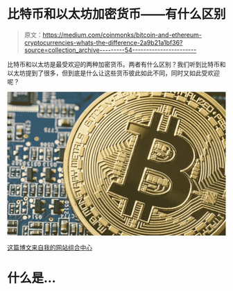 # 比特币和以太坊加密货币——有什么区别

> 原文：<https://medium.com/coinmonks/bitcoin-and-ethereum-cryptocurrencies-whats-the-difference-2a9b21a1bf36?source=collection_archive---------54----------------------->

比特币和以太坊是最受欢迎的两种加密货币。两者有什么区别？我们听到比特币和以太坊提到了很多，但到底是什么让这些货币彼此如此不同，同时又如此受欢迎呢？

![](img/d87a2699461a9f6a04abbda7ab100518.png)

[这篇博文来自我的网站组合中心](http://www.portfolio-hub.co.uk)

# 什么是…